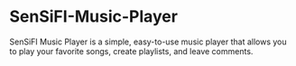# SenSiFI-Music-Player
SenSiFI Music Player is a simple, easy-to-use music player that allows you to play your favorite songs, create playlists, and leave comments.
